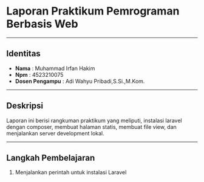 # Laporan Praktikum Pemrograman Berbasis Web

---
## Identitas
- **Nama**            : Muhammad Irfan Hakim
- **Npm**             : 4523210075
- **Dosen Pengampu**  : Adi Wahyu Pribadi,S.Si.,M.Kom.
  
---
## Deskripsi
Laporan ini berisi rangkuman praktikum yang meliputi, instalasi laravel dengan composer, membuat halaman statis,
membuat file view, dan menjalankan server development lokal.

---
## Langkah Pembelajaran
1. Menjalankan perintah untuk instalasi Laravel
   
